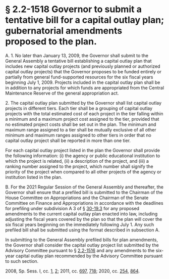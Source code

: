 # § 2.2-1518 Governor to submit a tentative bill for a capital outlay plan; gubernatorial amendments proposed to the plan.

<p>A. 1. No later than January 13, 2009, the Governor shall submit to the General Assembly a tentative bill establishing a capital outlay plan that includes new capital outlay projects (and previously planned or authorized capital outlay projects) that the Governor proposes to be funded entirely or partially from general fund-supported resources for the six fiscal years beginning July 1, 2009. Projects included in the capital outlay plan shall be in addition to any projects for which funds are appropriated from the Central Maintenance Reserve of the general appropriation act.</p><p>2. The capital outlay plan submitted by the Governor shall list capital outlay projects in different tiers. Each tier shall be a grouping of capital outlay projects with the total estimated cost of each project in the tier falling within a minimum and a maximum project cost assigned to the tier, provided that no estimated project costs shall be set out in the plan. The minimum and maximum range assigned to a tier shall be mutually exclusive of all other minimum and maximum ranges assigned to other tiers in order that no capital outlay project shall be reported in more than one tier.</p><p>For each capital outlay project listed in the plan the Governor shall provide the following information: (i) the agency or public educational institution to which the project is related, (ii) a description of the project, and (iii) a ranking number assigned to the project, which number shall signify the priority of the project when compared to all other projects of the agency or institution listed in the plan.</p><p>B. For the 2021 Regular Session of the General Assembly and thereafter, the Governor shall ensure that a prefiled bill is submitted to the Chairman of the House Committee on Appropriations and the Chairman of the Senate Committee on Finance and Appropriations in accordance with the deadlines for prefiling under subdivision A 3 of § <a href='/vacode/30-19.3/'>30-19.3</a> for any proposed amendments to the current capital outlay plan enacted into law, including adjusting the fiscal years covered by the plan so that the plan will cover the six fiscal years beginning on the immediately following July 1. Any such prefiled bill shall be submitted using the format described in subsection A.</p><p>In submitting to the General Assembly prefiled bills for plan amendments, the Governor shall consider the capital outlay project list submitted by the Advisory Committee pursuant to § <a href='/vacode/2.2-1516/'>2.2-1516</a> and any amendments to the six-year capital outlay plan recommended by the Advisory Committee pursuant to such section.</p><p>2008, Sp. Sess. I, cc. <a href='http://lis.virginia.gov/cgi-bin/legp604.exe?081+ful+CHAP0001'>1</a>, <a href='http://lis.virginia.gov/cgi-bin/legp604.exe?081+ful+CHAP0002'>2</a>; 2011, cc. <a href='http://lis.virginia.gov/cgi-bin/legp604.exe?111+ful+CHAP0697'>697</a>, <a href='http://lis.virginia.gov/cgi-bin/legp604.exe?111+ful+CHAP0718'>718</a>; 2020, cc. <a href='http://lis.virginia.gov/cgi-bin/legp604.exe?201+ful+CHAP0254'>254</a>, <a href='http://lis.virginia.gov/cgi-bin/legp604.exe?201+ful+CHAP0864'>864</a>.</p>